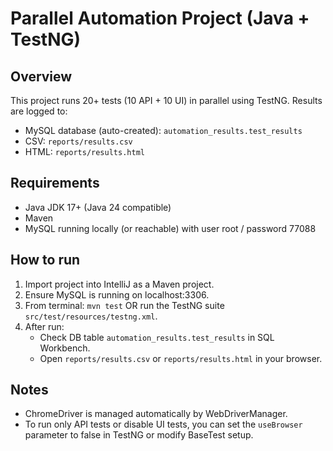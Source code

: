 # Parallel Automation Project (Java + TestNG)

## Overview
This project runs 20+ tests (10 API + 10 UI) in parallel using TestNG. Results are logged to:
- MySQL database (auto-created): `automation_results.test_results`
- CSV: `reports/results.csv`
- HTML: `reports/results.html`

## Requirements
- Java JDK 17+ (Java 24 compatible)
- Maven
- MySQL running locally (or reachable) with user root / password 77088

## How to run
1. Import project into IntelliJ as a Maven project.
2. Ensure MySQL is running on localhost:3306.
3. From terminal: `mvn test` OR run the TestNG suite `src/test/resources/testng.xml`.
4. After run:
   - Check DB table `automation_results.test_results` in SQL Workbench.
   - Open `reports/results.csv` or `reports/results.html` in your browser.

## Notes
- ChromeDriver is managed automatically by WebDriverManager.
- To run only API tests or disable UI tests, you can set the `useBrowser` parameter to false in TestNG or modify BaseTest setup.
